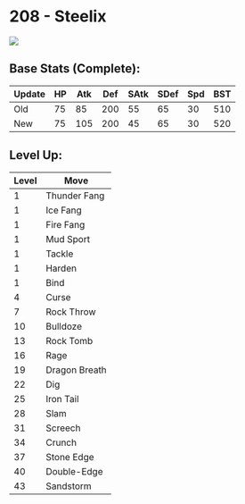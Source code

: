 # 208 - Steelix
![][208]

## Base Stats (Complete):

Update | HP | Atk | Def | SAtk | SDef | Spd | BST
---    | ---| --- | --- | ---  | ---  | --- | ---
Old    | 75 |  85 |  200 |  55  |  65  |  30  |  510
New    | 75 |  105 |  200 |  45  |  65  |  30  |  520

## Level Up:

Level | Move
---   | ---
  1   | Thunder Fang
  1   | Ice Fang
  1   | Fire Fang
  1   | Mud Sport
  1   | Tackle
  1   | Harden
  1   | Bind
  4   | Curse
  7   | Rock Throw
 10   | Bulldoze
 13   | Rock Tomb
 16   | Rage
 19   | Dragon Breath
 22   | Dig
 25   | Iron Tail
 28   | Slam
 31   | Screech
 34   | Crunch
 37   | Stone Edge
 40   | Double-Edge
 43   | Sandstorm



[208]: /img/pokemon/208.png

